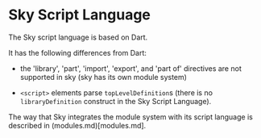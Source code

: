 Sky Script Language
===================

The Sky script language is based on Dart.

It has the following differences from Dart:

- the 'library', 'part', 'import', 'export', and 'part of' directives
  are not supported in sky (sky has its own module system)

- ``<script>`` elements parse ``topLevelDefinition``s (there is no
  ``libraryDefinition`` construct in the Sky Script Language).

The way that Sky integrates the module system with its script language
  is described in (modules.md)[modules.md].
